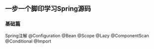 ## 一步一个脚印学习Spring源码
### 基础篇
Spring注解
	@Configuration
	@Bean
	@Scope
	@Lazy
	@ComponentScan
	@Conditional
	@Import